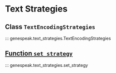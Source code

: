 # Text Strategies

## Class `TextEncodingStrategies`

::: genespeak.text_strategies.TextEncodingStrategies

## [Function `set_strategy`](#genespeak.text_strategies.set_strategy)

::: genespeak.text_strategies.set_strategy
